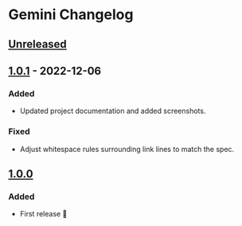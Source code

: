 <!-- Keep a Changelog guide -> https://keepachangelog.com -->

# Gemini Changelog

## [Unreleased]

## [1.0.1] - 2022-12-06

### Added
- Updated project documentation and added screenshots.

### Fixed
- Adjust whitespace rules surrounding link lines to match the spec.

## [1.0.0]

### Added
- First release 🎉

[Unreleased]: https://github.com/michael-lazar/gemini-intellij-plugin/compare/v1.0.1...HEAD
[1.0.1]: https://github.com/michael-lazar/gemini-intellij-plugin/compare/v1.0.0...v1.0.1
[1.0.0]: https://github.com/michael-lazar/gemini-intellij-plugin/commits/v1.0.0
